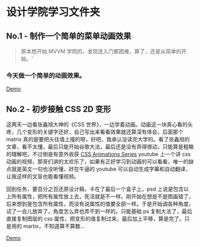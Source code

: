 # 设计学院学习文件夹

## No.1 - 制作一个简单的菜单动画效果

> 原本想开始 MVVM 学院的，发现连入门都困难，算了，还是从简单的开始。'

### 今天做一个简单的动画效果。

[Demo](code/NO01/index.html)

## No.2 - 初步接触 CSS 2D 变形

这两天一边看张鑫旭大神的《CSS 世界》，一边学着动画。动画这一块真心看的头疼，几个变形的关键字还好，自己写出来看看效果就还算深有体会，后面那个 matrix 真的是要把头往墙上撞的呀，好吧，我承认没读完大学的。看了张鑫旭的文章，看不太懂，最后只能开始谷歌大法，最后还是没有弄得很动，只能算是粗略的理解吧，不过倒是有意外收获
[CSS Animations Series](https://www.youtube.com/playlist?list=PLqGj3iMvMa4LvJ8VctoXnPI0dtE40wfid)
youtube 上一个讲 css 动画的视频，那哥们讲的太欢乐了，如果有正好学习到动画的可以看看，唯一的缺点就是英文一句也没听懂，好在牛逼的 youtube 可以自动生成字幕和自动翻译，让我这样的文盲也能看懂视频。

回到任务，要百分之百还原设计稿，卡在了最后一个盒子上，psd 上说是包含以上所有属性，把所有属性放上去，死活就是不一样。刚开始在想是不是图画错了，后来想到是包含所有属性，而没有说属性的值要全部一样。于是开始调各种角度，试了一会儿放弃了，角度怎么弄也弄不到一样的。只能基础 ps 复制大法了，最后直接复制图层的 css 属性，把变形的值复制过来，最后加上平移，算是完了。只是用的 martix，不知道算不算数...

[Demo](code/NO02/index.html)
